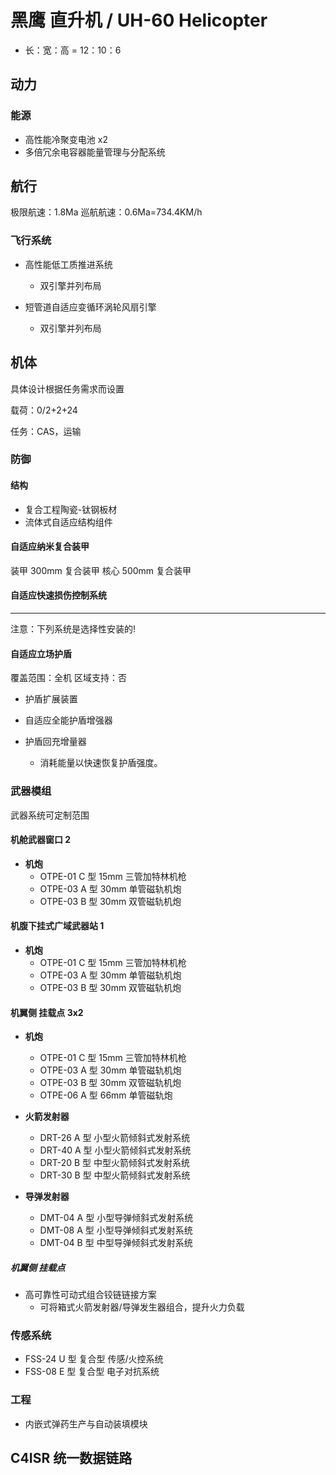 # 黑鹰 直升机 / UH-60 Helicopter

- 长：宽：高 = 12：10：6

## 动力

### 能源

- 高性能冷聚变电池 x2
- 多倍冗余电容器能量管理与分配系统

## 航行

极限航速：1.8Ma
巡航航速：0.6Ma=734.4KM/h

### 飞行系统

- 高性能低工质推进系统

  - 双引擎并列布局

- 短管道自适应变循环涡轮风扇引擎
  - 双引擎并列布局

## 机体

具体设计根据任务需求而设置

载荷：0/2+2+24

任务：CAS，运输

### 防御

#### 结构

- 复合工程陶瓷-钛钢板材
- 流体式自适应结构组件

#### 自适应纳米复合装甲

装甲 300mm 复合装甲
核心 500mm 复合装甲

#### 自适应快速损伤控制系统

---

注意：下列系统是选择性安装的!

#### 自适应立场护盾

覆盖范围：全机
区域支持：否

- 护盾扩展装置

- 自适应全能护盾增强器

- 护盾回充增量器
  - 消耗能量以快速恢复护盾强度。

### 武器模组

武器系统可定制范围

#### 机舱武器窗口 2

- **机炮**
  - OTPE-01 C 型 15mm 三管加特林机枪
  - OTPE-03 A 型 30mm 单管磁轨机炮
  - OTPE-03 B 型 30mm 双管磁轨机炮

#### 机腹下挂式广域武器站 1

- **机炮**
  - OTPE-01 C 型 15mm 三管加特林机枪
  - OTPE-03 A 型 30mm 单管磁轨机炮
  - OTPE-03 B 型 30mm 双管磁轨机炮

#### 机翼侧 挂载点 3x2

- **机炮**

  - OTPE-01 C 型 15mm 三管加特林机枪
  - OTPE-03 A 型 30mm 单管磁轨机炮
  - OTPE-03 B 型 30mm 双管磁轨机炮
  - OTPE-06 A 型 66mm 单管磁轨炮

- **火箭发射器**

  - DRT-26 A 型 小型火箭倾斜式发射系统
  - DRT-40 A 型 小型火箭倾斜式发射系统
  - DRT-20 B 型 中型火箭倾斜式发射系统
  - DRT-30 B 型 中型火箭倾斜式发射系统

- **导弹发射器**
  - DMT-04 A 型 小型导弹倾斜式发射系统
  - DMT-08 A 型 小型导弹倾斜式发射系统
  - DMT-04 B 型 中型导弹倾斜式发射系统

##### 机翼侧 挂载点

- 高可靠性可动式组合铰链链接方案
  - 可将箱式火箭发射器/导弹发生器组合，提升火力负载

### 传感系统

- FSS-24 U 型 复合型 传感/火控系统
- FSS-08 E 型 复合型 电子对抗系统

### 工程

- 内嵌式弹药生产与自动装填模块

## C4ISR 统一数据链路
